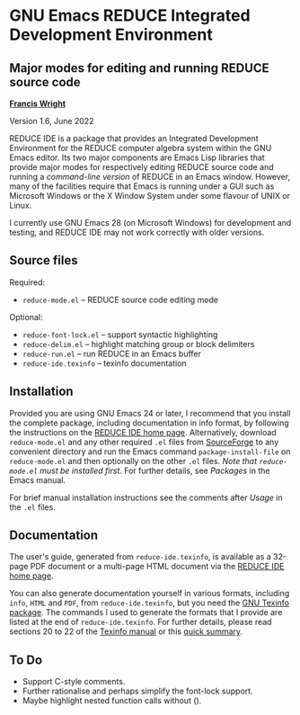 GNU Emacs REDUCE Integrated Development Environment
===================================================
Major modes for editing and running REDUCE source code
------------------------------------------------------

**[Francis Wright](https://sourceforge.net/u/fjwright)**

Version 1.6, June 2022

REDUCE IDE is a package that provides an Integrated Development
Environment for the REDUCE computer algebra system within the GNU
Emacs editor.  Its two major components are Emacs Lisp libraries that
provide major modes for respectively editing REDUCE source code and
running a *command-line version* of REDUCE in an Emacs window.
However, many of the facilities require that Emacs is running under a
GUI such as Microsoft Windows or the X Window System under some
flavour of UNIX or Linux.

I currently use GNU Emacs 28 (on Microsoft Windows) for development
and testing, and REDUCE IDE may not work correctly with older
versions.

Source files
------------

Required:

* `reduce-mode.el`  &ndash;  REDUCE source code editing mode

Optional:

* `reduce-font-lock.el`  &ndash;  support syntactic highlighting
* `reduce-delim.el`  &ndash;  highlight matching group or block delimiters
* `reduce-run.el`  &ndash;  run REDUCE in an Emacs buffer
* `reduce-ide.texinfo`  &ndash;  texinfo documentation

Installation
------------

Provided you are using GNU Emacs 24 or later, I recommend that you
install the complete package, including documentation in info format,
by following the instructions on the [REDUCE IDE home
page](https://reduce-algebra.sourceforge.io/reduce-ide/).
Alternatively, download `reduce-mode.el` and any other required `.el`
files from
[SourceForge](https://sourceforge.net/p/reduce-algebra/code/HEAD/tree/trunk/generic/emacs/)
to any convenient directory and run the Emacs command
`package-install-file` on `reduce-mode.el` and then optionally on the
other `.el` files.  *Note that `reduce-mode.el` must be installed
first*.  For further details, see *Packages* in the Emacs manual.

For brief manual installation instructions see the comments after
*Usage* in the `.el` files.

Documentation
-------------

The user's guide, generated from `reduce-ide.texinfo`, is available as
a 32-page PDF document or a multi-page HTML document via the [REDUCE
IDE home page](https://reduce-algebra.sourceforge.io/reduce-ide/).

You can also generate documentation yourself in various formats,
including `info`, `HTML` and `PDF`, from `reduce-ide.texinfo`, but you
need the [GNU Texinfo package](https://www.gnu.org/software/texinfo/).
The commands I used to generate the formats that I provide are listed
at the end of `reduce-ide.texinfo`.  For further details, please read
sections 20 to 22 of the [Texinfo
manual](https://www.gnu.org/software/texinfo/manual/texinfo/) or this
[quick summary](https://en.wikipedia.org/wiki/Texinfo).

To Do
-----

* Support C-style comments.
* Further rationalise and perhaps simplify the font-lock support.
* Maybe highlight nested function calls without ().
